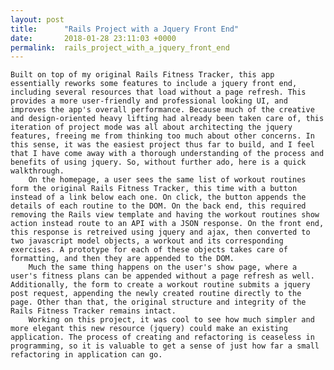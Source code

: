 ```yaml
---
layout: post
title:      "Rails Project with a Jquery Front End"
date:       2018-01-28 23:11:03 +0000
permalink:  rails_project_with_a_jquery_front_end
---
```



    Built on top of my original Rails Fitness Tracker, this app essentially reworks some features to include a jquery front end, including several resources that load without a page refresh. This provides a more user-friendly and professional looking UI, and improves the app's overall performance. Because much of the creative and design-oriented heavy lifting had already been taken care of, this iteration of project mode was all about architecting the jquery features, freeing me from thinking too much about other concerns. In this sense, it was the easiest project thus far to build, and I feel that I have come away with a thorough understanding of the process and benefits of using jquery. So, without further ado, here is a quick walkthrough. 
		On the homepage, a user sees the same list of workout routines form the original Rails Fitness Tracker, this time with a button instead of a link below each one. On click, the button appends the details of each routine to the DOM. On the back end, this required removing the Rails view template and having the workout routines show action instead route to an API with a JSON response. On the front end, this response is retreived using jquery and ajax, then converted to two javascript model objects, a workout and its corresponding exercises. A prototype for each of these objects takes care of formatting, and then they are appended to the DOM. 
		Much the same thing happens on the user's show page, where a  user's fitness plans can be appended without a page refresh as well. Additionally, the form to create a workout routine submits a jquery post request, appending the newly created routine directly to the page. Other than that, the original structure and integrity of the Rails Fitness Tracker remains intact. 
		Working on this project, it was cool to see how much simpler and more elegant this new resource (jquery) could make an existing application. The process of creating and refactoring is ceaseless in programming, so it is valuable to get a sense of just how far a small refactoring in application can go. 
